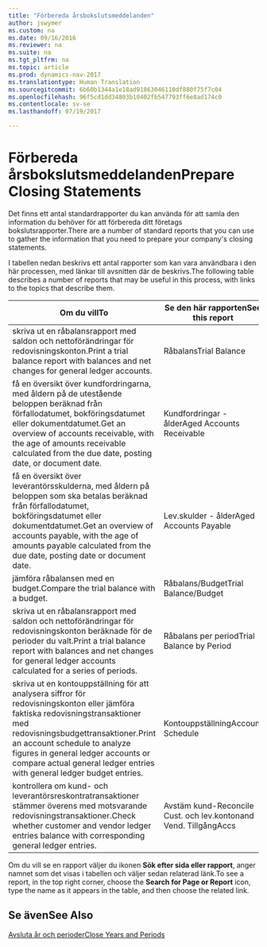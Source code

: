 ```yaml
---
title: "Förbereda årsbokslutsmeddelanden"
author: jswymer
ms.custom: na
ms.date: 09/16/2016
ms.reviewer: na
ms.suite: na
ms.tgt_pltfrm: na
ms.topic: article
ms.prod: dynamics-nav-2017
ms.translationtype: Human Translation
ms.sourcegitcommit: 6b60b1344a1e18ad91863046110df880f75f7c04
ms.openlocfilehash: 96f5cd1dd34803b10402fb547793ff6e8ad174c0
ms.contentlocale: sv-se
ms.lasthandoff: 07/19/2017

---
```

# <a name="prepare-closing-statements"></a><span data-ttu-id="bd069-102">Förbereda årsbokslutsmeddelanden</span><span class="sxs-lookup"><span data-stu-id="bd069-102">Prepare Closing Statements</span></span>
<span data-ttu-id="bd069-103">Det finns ett antal standardrapporter du kan använda för att samla den information du behöver för att förbereda ditt företags bokslutsrapporter.</span><span class="sxs-lookup"><span data-stu-id="bd069-103">There are a number of standard reports that you can use to gather the information that you need to prepare your company's closing statements.</span></span>

<span data-ttu-id="bd069-104">I tabellen nedan beskrivs ett antal rapporter som kan vara användbara i den här processen, med länkar till avsnitten där de beskrivs.</span><span class="sxs-lookup"><span data-stu-id="bd069-104">The following table describes a number of reports that may be useful in this process, with links to the topics that describe them.</span></span>

|<span data-ttu-id="bd069-105">Om du vill</span><span class="sxs-lookup"><span data-stu-id="bd069-105">To</span></span>     |<span data-ttu-id="bd069-106">Se den här rapporten</span><span class="sxs-lookup"><span data-stu-id="bd069-106">See this report</span></span>                  |
|-------|---------------------------------|
|<span data-ttu-id="bd069-107">skriva ut en råbalansrapport med saldon och nettoförändringar för redovisningskonton.</span><span class="sxs-lookup"><span data-stu-id="bd069-107">Print a trial balance report with balances and net changes for general ledger accounts.</span></span>|<span data-ttu-id="bd069-108">Råbalans</span><span class="sxs-lookup"><span data-stu-id="bd069-108">Trial Balance</span></span>|
|<span data-ttu-id="bd069-109">få en översikt över kundfordringarna, med åldern på de utestående beloppen beräknad från förfallodatumet, bokföringsdatumet eller dokumentdatumet.</span><span class="sxs-lookup"><span data-stu-id="bd069-109">Get an overview of accounts receivable, with the age of amounts receivable calculated from the due date, posting date, or document date.</span></span>|<span data-ttu-id="bd069-110">Kundfordringar - ålder</span><span class="sxs-lookup"><span data-stu-id="bd069-110">Aged Accounts Receivable</span></span>|
|<span data-ttu-id="bd069-111">få en översikt över leverantörsskulderna, med åldern på beloppen som ska betalas beräknad från förfallodatumet, bokföringsdatumet eller dokumentdatumet.</span><span class="sxs-lookup"><span data-stu-id="bd069-111">Get an overview of accounts payable, with the age of amounts payable calculated from the due date, posting date or document date.</span></span>|<span data-ttu-id="bd069-112">Lev.skulder - ålder</span><span class="sxs-lookup"><span data-stu-id="bd069-112">Aged Accounts Payable</span></span>|
|<span data-ttu-id="bd069-113">jämföra råbalansen med en budget.</span><span class="sxs-lookup"><span data-stu-id="bd069-113">Compare the trial balance with a budget.</span></span>|<span data-ttu-id="bd069-114">Råbalans/Budget</span><span class="sxs-lookup"><span data-stu-id="bd069-114">Trial Balance/Budget</span></span>|
|<span data-ttu-id="bd069-115">skriva ut en råbalansrapport med saldon och nettoförändringar för redovisningskonton beräknade för de perioder du valt.</span><span class="sxs-lookup"><span data-stu-id="bd069-115">Print a trial balance report with balances and net changes for general ledger accounts calculated for a series of periods.</span></span>|<span data-ttu-id="bd069-116">Råbalans per period</span><span class="sxs-lookup"><span data-stu-id="bd069-116">Trial Balance by Period</span></span>|
|<span data-ttu-id="bd069-117">skriva ut en kontouppställning för att analysera siffror för redovisningskonton eller jämföra faktiska redovisningstransaktioner med redovisningsbudgettransaktioner.</span><span class="sxs-lookup"><span data-stu-id="bd069-117">Print an account schedule to analyze figures in general ledger accounts or compare actual general ledger entries with general ledger budget entries.</span></span>|<span data-ttu-id="bd069-118">Kontouppställning</span><span class="sxs-lookup"><span data-stu-id="bd069-118">Account Schedule</span></span>|
|<span data-ttu-id="bd069-119">kontrollera om kund- och leverantörsreskontratransaktioner stämmer överens med motsvarande redovisningstransaktioner.</span><span class="sxs-lookup"><span data-stu-id="bd069-119">Check whether customer and vendor ledger entries balance with corresponding general ledger entries.</span></span>|<span data-ttu-id="bd069-120">Avstäm kund-</span><span class="sxs-lookup"><span data-stu-id="bd069-120">Reconcile Cust.</span></span> <span data-ttu-id="bd069-121">och lev.konton</span><span class="sxs-lookup"><span data-stu-id="bd069-121">and Vend.</span></span> <span data-ttu-id="bd069-122">Tillgång</span><span class="sxs-lookup"><span data-stu-id="bd069-122">Accs</span></span>|

<span data-ttu-id="bd069-123">Om du vill se en rapport väljer du ikonen **Sök efter sida eller rapport**, anger namnet som det visas i tabellen och väljer sedan relaterad länk.</span><span class="sxs-lookup"><span data-stu-id="bd069-123">To see a report, in the top right corner, choose the **Search for Page or Report** icon, type the name as it appears in the table, and then choose the related link.</span></span>

## <a name="see-also"></a><span data-ttu-id="bd069-124">Se även</span><span class="sxs-lookup"><span data-stu-id="bd069-124">See Also</span></span>
[<span data-ttu-id="bd069-125">Avsluta år och perioder</span><span class="sxs-lookup"><span data-stu-id="bd069-125">Close Years and Periods</span></span>](year-close-years-periods.md)

